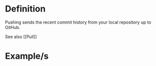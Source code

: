 # Definition
Pushing sends the recent commit history from your local repository up to GitHub.

See also [[Pull]]

# Example/s